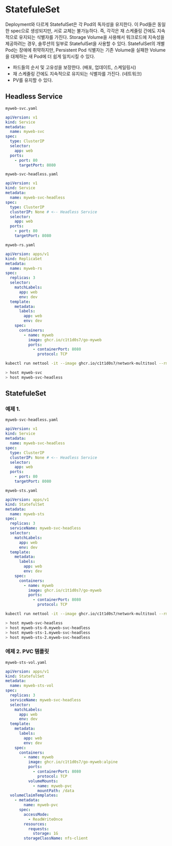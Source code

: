 # StatefuleSet

Deployment와 다르게 StatefulSet은 각 Pod의 독자성을 유지한다. 이 Pod들은 동일한 spec으로 생성되지만, 서로 교체는 불가능하다.
즉, 각각은 재 스케쥴링 간에도 지속적으로 유지되는 식별자를 가진다.
Storage Volume을 사용해서 워크로드에 지속성을 제공하려는 경우, 솔루션의 일부로 StatefulSet을 사용할 수 있다. StatefulSet의 개별 Pod는 장애에 취약하지만, Persistent Pod 식별자는 기존 Volume을 실패한 Volume을 대체하는 새 Pod에 더 쉽게 일치시킬 수 있다.

- 파드들의 순서 및 고유성을 보장한다. (배포, 업데이트, 스케일링시)
- 재 스케줄링 간에도 지속적으로 유지되는 식별자를 가진다. (네트워크)
- PV를 유지할 수 있다.

## Headless Service

`myweb-svc.yaml`

``` yaml
apiVersion: v1
kind: Service
metadata:
  name: myweb-svc
spec:
  type: ClusterIP
  selector:
    app: web
  ports:
    - port: 80
      targetPort: 8080
```

`myweb-svc-headless.yaml`

``` yaml
apiVersion: v1
kind: Service
metadata:
  name: myweb-svc-headless
spec:
  type: ClusterIP
  clusterIP: None # <-- Headless Service
  selector:
    app: web
  ports:
    - port: 80
    targetPort: 8080
```

`myweb-rs.yaml`
``` yaml
apiVersion: apps/v1
kind: ReplicaSet
metadata:
  name: myweb-rs
spec:
  replicas: 3
  selector:
    matchLabels:
      app: web
      env: dev
  template:
    metadata:
      labels:
        app: web
        env: dev
    spec:
      containers:
        - name: myweb
          image: ghcr.io/c1t1d0s7/go-myweb
          ports:
            - containerPort: 8080
              protocol: TCP
```

``` bash
kubectl run nettool -it --image ghcr.io/c1t1d0s7/network-multitool --rm

> host myweb-svc
> host myweb-svc-headless
```

## StatefuleSet

### 예제 1.

`myweb-svc-headless.yaml`

``` yaml
apiVersion: v1
kind: Service
metadata:
  name: myweb-svc-headless
spec:
  type: ClusterIP
  clusterIP: None # <-- Headless Service
  selector:
    app: web
  ports:
    - port: 80
    targetPort: 8080
```

`myweb-sts.yaml`

``` yaml
apiVersion: apps/v1
kind: StatefulSet
metadata:
  name: myweb-sts
spec:
  replicas: 3
  serviceName: myweb-svc-headless
  selector:
    matchLabels:
      app: web
      env: dev
  template:
    metadata:
      labels:
        app: web
        env: dev
    spec:
      containers:
        - name: myweb
          image: ghcr.io/c1t1d0s7/go-myweb
          ports:
            - containerPort: 8080
              protocol: TCP
```

``` bash
kubectl run nettool -it --image ghcr.io/c1t1d0s7/network-multitool --rm

> host myweb-svc-headless
> host myweb-sts-0.myweb-svc-headless
> host myweb-sts-1.myweb-svc-headless
> host myweb-sts-2.myweb-svc-headless
```

### 에제 2. PVC 템플릿

`myweb-sts-vol.yaml`

``` yaml
apiVersion: apps/v1
kind: StatefulSet
metadata:
  name: myweb-sts-vol
spec:
  replicas: 3
  serviceName: myweb-svc-headless
  selector:
    matchLabels:
      app: web
      env: dev
  template:
    metadata:
      labels:
        app: web
        env: dev
    spec:
      containers:
        - name: myweb
          image: ghcr.io/c1t1d0s7/go-myweb:alpine
          ports:
            - containerPort: 8080
              protocol: TCP
          volumeMounts:
            - name: myweb-pvc
              mountPath: /data
  volumeClaimTemplates:
    - metadata:
        name: myweb-pvc
      spec:
        accessMode:
          - ReadWriteOnce
        resources:
          requests:
            storage: 1G
        storageClassName: nfs-client
```